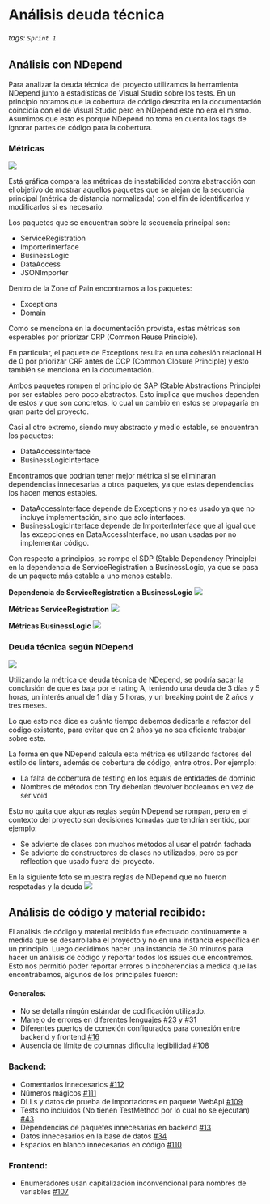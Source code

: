 # Análisis deuda técnica
###### tags: `Sprint 1`
## Análisis con NDepend
Para analizar la deuda técnica del proyecto utilizamos la herramienta NDepend junto a estadísticas de Visual Studio sobre los tests.
En un principio notamos que la cobertura de código descrita en la documentación coincidía con el de Visual Studio pero en NDepend este no era el mismo. Asumimos que esto es porque NDepend no toma en cuenta los tags de ignorar partes de código para la cobertura.
 
### Métricas
 
![](https://media.discordapp.net/attachments/972236844907515964/972256993169535026/unknown.png?width=549&height=459)
 
Está gráfica compara las métricas de inestabilidad contra abstracción con el objetivo de mostrar aquellos paquetes que se alejan de la secuencia principal (métrica de distancia normalizada) con el fin de identificarlos y modificarlos si es necesario.
 
Los paquetes que se encuentran sobre la secuencia principal son:
- ServiceRegistration
- ImporterInterface
- BusinessLogic
- DataAccess
- JSONImporter
 
Dentro de la Zone of Pain encontramos a los paquetes:
- Exceptions
- Domain
 
Como se menciona en la documentación provista, estas métricas son esperables por priorizar CRP (Common Reuse Principle).
 
En particular, el paquete de Exceptions resulta en una cohesión relacional H de 0 por priorizar CRP antes de CCP (Common Closure Principle) y esto también se menciona en la documentación.
 
Ambos paquetes rompen el principio de SAP (Stable Abstractions Principle) por ser estables pero poco abstractos. Esto implica que muchos dependen de estos y que son concretos, lo cual un cambio en estos se propagaría en gran parte del proyecto.
 
Casi al otro extremo, siendo muy abstracto y medio estable, se encuentran los paquetes:
* DataAccessInterface
* BusinessLogicInterface
 
Encontramos que podrían tener mejor métrica si se eliminaran dependencias innecesarias a otros paquetes, ya que estas dependencias los hacen menos estables.
* DataAccessInterface depende de Exceptions y no es usado ya que no incluye implementación, sino que solo interfaces.
* BusinessLogicInterface depende de ImporterInterface que al igual que las excepciones en DataAccessInterface, no usan usadas por no implementar código.
 
Con respecto a principios, se rompe el SDP (Stable Dependency Principle) en la dependencia de ServiceRegistration a BusinessLogic, ya que se pasa de un paquete más estable a uno menos estable.
 
**Dependencia de ServiceRegistration a BusinessLogic**
![](https://media.discordapp.net/attachments/972236844907515964/972255085503578193/unknown.png?width=960&height=413)
 
**Métricas ServiceRegistration**
![](https://media.discordapp.net/attachments/972236844907515964/972256108888600658/unknown.png)
 
**Métricas BusinessLogic**
![](https://cdn.discordapp.com/attachments/972236844907515964/972256195106717726/unknown.png)
 
 
### Deuda técnica según NDepend
![](https://media.discordapp.net/attachments/972236844907515964/972245213110218802/unknown.png)
 
Utilizando la métrica de deuda técnica de NDepend, se podría sacar la conclusión de que es baja por el rating A, teniendo una deuda de 3 días y 5 horas, un interés anual de 1 día y 5 horas, y un breaking point de 2 años y tres meses.
 
Lo que esto nos dice es cuánto tiempo debemos dedicarle a refactor del código existente, para evitar que en 2 años ya no sea eficiente trabajar sobre este.
 
La forma en que NDepend calcula esta métrica es utilizando factores del estilo de linters, además de cobertura de código, entre otros. Por ejemplo:
- La falta de cobertura de testing en los equals de entidades de dominio
- Nombres de métodos con Try deberían devolver booleanos en vez de ser void
 
Esto no quita que algunas reglas según NDepend se rompan, pero en el contexto del proyecto son decisiones tomadas que tendrían sentido, por ejemplo:
- Se advierte de clases con muchos métodos al usar el patrón fachada
- Se advierte de constructores de clases no utilizados, pero es por reflection que usado fuera del proyecto.
 
En la siguiente foto se muestra reglas de NDepend que no fueron respetadas y la deuda
![](https://media.discordapp.net/attachments/972236844907515964/972251201074765915/unknown.png?width=960&height=443)
 
## Análisis de código y material recibido:
 
El análisis de código y material recibido fue efectuado continuamente a medida que se desarrollaba el proyecto y no en una instancia específica en un principio.
Luego decidimos hacer una instancia de 30 minutos para hacer un análisis de código y reportar todos los issues que encontremos.
Esto nos permitió poder reportar errores o incoherencias a medida que las encontrábamos, algunos de los principales fueron:
 
#### Generales:
- No se detalla ningún estándar de codificación utilizado.
- Manejo de errores en diferentes lenguajes [#23](https://github.com/ORT-ISA2-2022S1/obligatorio-decuadra_ferrari_meerhoff/issues/23) y [#31](https://github.com/ORT-ISA2-2022S1/obligatorio-decuadra_ferrari_meerhoff/issues/31)
- Diferentes puertos de conexión configurados para conexión entre backend y frontend [#16](https://github.com/ORT-ISA2-2022S1/obligatorio-decuadra_ferrari_meerhoff/issues/16)
- Ausencia de límite de columnas dificulta legibilidad [#108](https://github.com/ORT-ISA2-2022S1/obligatorio-decuadra_ferrari_meerhoff/issues/108)
 
### Backend:
- Comentarios innecesarios [#112](https://github.com/ORT-ISA2-2022S1/obligatorio-decuadra_ferrari_meerhoff/issues/112)
- Números mágicos [#111](https://github.com/ORT-ISA2-2022S1/obligatorio-decuadra_ferrari_meerhoff/issues/111)
- DLLs y datos de prueba de importadores en paquete WebApi [#109](https://github.com/ORT-ISA2-2022S1/obligatorio-decuadra_ferrari_meerhoff/issues/109)
- Tests no incluidos (No tienen TestMethod por lo cual no se ejecutan) [#43](https://github.com/ORT-ISA2-2022S1/obligatorio-decuadra_ferrari_meerhoff/issues/43)
- Dependencias de paquetes innecesarias en backend [#13](https://github.com/ORT-ISA2-2022S1/obligatorio-decuadra_ferrari_meerhoff/issues/13)
- Datos innecesarios en la base de datos [#34](https://github.com/ORT-ISA2-2022S1/obligatorio-decuadra_ferrari_meerhoff/issues/34)
- Espacios en blanco innecesarios en código [#110](https://github.com/ORT-ISA2-2022S1/obligatorio-decuadra_ferrari_meerhoff/issues/110)
 
### Frontend:
- Enumeradores usan capitalización inconvencional para nombres de variables [#107](https://github.com/ORT-ISA2-2022S1/obligatorio-decuadra_ferrari_meerhoff/issues/107)

